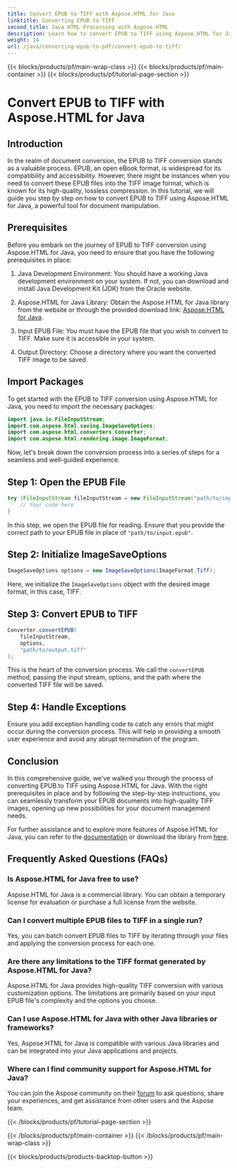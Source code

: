 ```yaml
---
title: Convert EPUB to TIFF with Aspose.HTML for Java
linktitle: Converting EPUB to TIFF
second_title: Java HTML Processing with Aspose.HTML
description: Learn how to convert EPUB to TIFF using Aspose.HTML for Java. Follow our step-by-step guide for high-quality document conversion.
weight: 14
url: /java/converting-epub-to-pdf/convert-epub-to-tiff/
---
```


{{< blocks/products/pf/main-wrap-class >}}
{{< blocks/products/pf/main-container >}}
{{< blocks/products/pf/tutorial-page-section >}}

# Convert EPUB to TIFF with Aspose.HTML for Java


## Introduction

In the realm of document conversion, the EPUB to TIFF conversion stands as a valuable process. EPUB, an open eBook format, is widespread for its compatibility and accessibility. However, there might be instances when you need to convert these EPUB files into the TIFF image format, which is known for its high-quality, lossless compression. In this tutorial, we will guide you step by step on how to convert EPUB to TIFF using Aspose.HTML for Java, a powerful tool for document manipulation.

## Prerequisites

Before you embark on the journey of EPUB to TIFF conversion using Aspose.HTML for Java, you need to ensure that you have the following prerequisites in place:

1. Java Development Environment: You should have a working Java development environment on your system. If not, you can download and install Java Development Kit (JDK) from the Oracle website.

2. Aspose.HTML for Java Library: Obtain the Aspose.HTML for Java library from the website or through the provided download link: [Aspose.HTML for Java](https://releases.aspose.com/html/java/).

3. Input EPUB File: You must have the EPUB file that you wish to convert to TIFF. Make sure it is accessible in your system.

4. Output Directory: Choose a directory where you want the converted TIFF image to be saved.

## Import Packages

To get started with the EPUB to TIFF conversion using Aspose.HTML for Java, you need to import the necessary packages:

```java
import java.io.FileInputStream;
import com.aspose.html.saving.ImageSaveOptions;
import com.aspose.html.converters.Converter;
import com.aspose.html.rendering.image.ImageFormat;
```

Now, let's break down the conversion process into a series of steps for a seamless and well-guided experience.


## Step 1: Open the EPUB File

```java
try (FileInputStream fileInputStream = new FileInputStream("path/to/input.epub")) {
    // Your code here
}
```

In this step, we open the EPUB file for reading. Ensure that you provide the correct path to your EPUB file in place of `"path/to/input.epub"`.

## Step 2: Initialize ImageSaveOptions

```java
ImageSaveOptions options = new ImageSaveOptions(ImageFormat.Tiff);
```

Here, we initialize the `ImageSaveOptions` object with the desired image format, in this case, TIFF.

## Step 3: Convert EPUB to TIFF

```java
Converter.convertEPUB(
    fileInputStream,
    options,
    "path/to/output.tiff"
);
```

This is the heart of the conversion process. We call the `convertEPUB` method, passing the input stream, options, and the path where the converted TIFF file will be saved.

## Step 4: Handle Exceptions

Ensure you add exception handling code to catch any errors that might occur during the conversion process. This will help in providing a smooth user experience and avoid any abrupt termination of the program.

## Conclusion

In this comprehensive guide, we've walked you through the process of converting EPUB to TIFF using Aspose.HTML for Java. With the right prerequisites in place and by following the step-by-step instructions, you can seamlessly transform your EPUB documents into high-quality TIFF images, opening up new possibilities for your document management needs.

For further assistance and to explore more features of Aspose.HTML for Java, you can refer to the [documentation](https://reference.aspose.com/html/java/) or download the library from [here](https://releases.aspose.com/html/java/).

## Frequently Asked Questions (FAQs)

### Is Aspose.HTML for Java free to use?
   Aspose.HTML for Java is a commercial library. You can obtain a temporary license for evaluation or purchase a full license from the website.

### Can I convert multiple EPUB files to TIFF in a single run?
   Yes, you can batch convert EPUB files to TIFF by iterating through your files and applying the conversion process for each one.

### Are there any limitations to the TIFF format generated by Aspose.HTML for Java?
   Aspose.HTML for Java provides high-quality TIFF conversion with various customization options. The limitations are primarily based on your input EPUB file's complexity and the options you choose.

### Can I use Aspose.HTML for Java with other Java libraries or frameworks?
   Yes, Aspose.HTML for Java is compatible with various Java libraries and can be integrated into your Java applications and projects.

### Where can I find community support for Aspose.HTML for Java?
   You can join the Aspose community on their [forum](https://forum.aspose.com/) to ask questions, share your experiences, and get assistance from other users and the Aspose team.


{{< /blocks/products/pf/tutorial-page-section >}}

{{< /blocks/products/pf/main-container >}}
{{< /blocks/products/pf/main-wrap-class >}}

{{< blocks/products/products-backtop-button >}}
